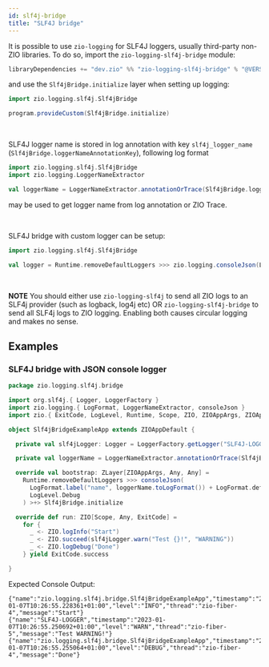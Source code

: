 ```yaml
---
id: slf4j-bridge
title: "SLF4J bridge"
---
```


It is possible to use `zio-logging` for SLF4J loggers, usually third-party non-ZIO libraries. To do so, import
the `zio-logging-slf4j-bridge` module:

```scala
libraryDependencies += "dev.zio" %% "zio-logging-slf4j-bridge" % "@VERSION@"
```

and use the `Slf4jBridge.initialize` layer when setting up logging:

```scala
import zio.logging.slf4j.Slf4jBridge

program.provideCustom(Slf4jBridge.initialize)
```

<br/>

SLF4J logger name is stored in log annotation with key `slf4j_logger_name` (`Slf4jBridge.loggerNameAnnotationKey`), following log format

```scala
import zio.logging.slf4j.Slf4jBridge
import zio.logging.LoggerNameExtractor

val loggerName = LoggerNameExtractor.annotationOrTrace(Slf4jBridge.loggerNameAnnotationKey).toLogFormat()
```
may be used to get logger name from log annotation or ZIO Trace.

<br/>

SLF4J bridge with custom logger can be setup:

```scala
import zio.logging.slf4j.Slf4jBridge

val logger = Runtime.removeDefaultLoggers >>> zio.logging.consoleJson(LogFormat.default, LogLevel.Debug) >+> Slf4jBridge.initialize
```

<br/>

**NOTE** You should either use `zio-logging-slf4j` to send all ZIO logs to an SLF4j provider (such as logback, log4j etc) OR `zio-logging-slf4j-bridge` to send all SLF4j logs to
ZIO logging. Enabling both causes circular logging and makes no sense.


## Examples

### SLF4J bridge with JSON console logger

[//]: # (TODO: make snippet type-checked using mdoc)

```scala
package zio.logging.slf4j.bridge

import org.slf4j.{ Logger, LoggerFactory }
import zio.logging.{ LogFormat, LoggerNameExtractor, consoleJson }
import zio.{ ExitCode, LogLevel, Runtime, Scope, ZIO, ZIOAppArgs, ZIOAppDefault, ZLayer }

object Slf4jBridgeExampleApp extends ZIOAppDefault {

  private val slf4jLogger: Logger = LoggerFactory.getLogger("SLF4J-LOGGER")

  private val loggerName = LoggerNameExtractor.annotationOrTrace(Slf4jBridge.loggerNameAnnotationKey)

  override val bootstrap: ZLayer[ZIOAppArgs, Any, Any] =
    Runtime.removeDefaultLoggers >>> consoleJson(
      LogFormat.label("name", loggerName.toLogFormat()) + LogFormat.default,
      LogLevel.Debug
    ) >+> Slf4jBridge.initialize

  override def run: ZIO[Scope, Any, ExitCode] =
    for {
      _ <- ZIO.logInfo("Start")
      _ <- ZIO.succeed(slf4jLogger.warn("Test {}!", "WARNING"))
      _ <- ZIO.logDebug("Done")
    } yield ExitCode.success

}
```

Expected Console Output:
```
{"name":"zio.logging.slf4j.bridge.Slf4jBridgeExampleApp","timestamp":"2023-01-07T10:26:55.228361+01:00","level":"INFO","thread":"zio-fiber-4","message":"Start"}
{"name":"SLF4J-LOGGER","timestamp":"2023-01-07T10:26:55.250692+01:00","level":"WARN","thread":"zio-fiber-5","message":"Test WARNING!"}
{"name":"zio.logging.slf4j.bridge.Slf4jBridgeExampleApp","timestamp":"2023-01-07T10:26:55.255064+01:00","level":"DEBUG","thread":"zio-fiber-4","message":"Done"}
```
